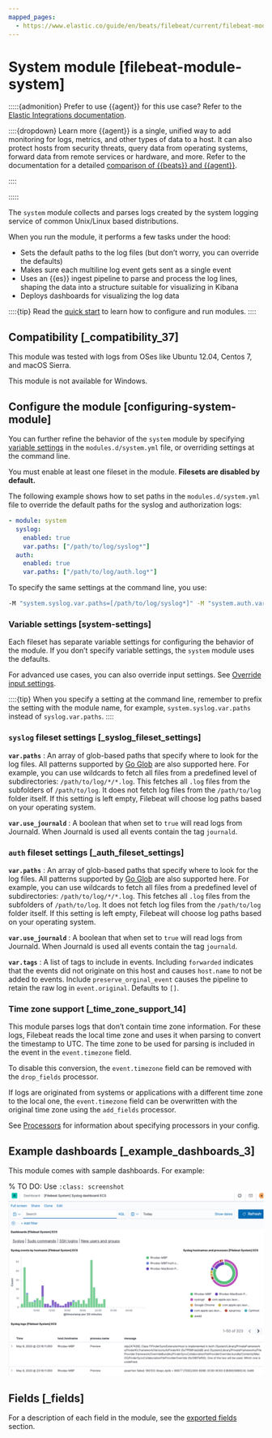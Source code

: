 ```yaml
---
mapped_pages:
  - https://www.elastic.co/guide/en/beats/filebeat/current/filebeat-module-system.html
---
```


<!-- This file is generated! See scripts/docs_collector.py -->

# System module [filebeat-module-system]

:::::{admonition} Prefer to use {{agent}} for this use case?
Refer to the [Elastic Integrations documentation](integration-docs://reference/system/index.md).

::::{dropdown} Learn more
{{agent}} is a single, unified way to add monitoring for logs, metrics, and other types of data to a host. It can also protect hosts from security threats, query data from operating systems, forward data from remote services or hardware, and more. Refer to the documentation for a detailed [comparison of {{beats}} and {{agent}}](docs-content://reference/fleet/index.md).

::::


:::::


The `system` module collects and parses logs created by the system logging service of common Unix/Linux based distributions.

When you run the module, it performs a few tasks under the hood:

* Sets the default paths to the log files (but don’t worry, you can override the defaults)
* Makes sure each multiline log event gets sent as a single event
* Uses an {{es}} ingest pipeline to parse and process the log lines, shaping the data into a structure suitable for visualizing in Kibana
* Deploys dashboards for visualizing the log data

::::{tip}
Read the [quick start](/reference/filebeat/filebeat-installation-configuration.md) to learn how to configure and run modules.
::::



## Compatibility [_compatibility_37]

This module was tested with logs from OSes like Ubuntu 12.04, Centos 7, and macOS Sierra.

This module is not available for Windows.


## Configure the module [configuring-system-module]

You can further refine the behavior of the `system` module by specifying [variable settings](#system-settings) in the `modules.d/system.yml` file, or overriding settings at the command line.

You must enable at least one fileset in the module. **Filesets are disabled by default.**

The following example shows how to set paths in the `modules.d/system.yml` file to override the default paths for the syslog and authorization logs:

```yaml
- module: system
  syslog:
    enabled: true
    var.paths: ["/path/to/log/syslog*"]
  auth:
    enabled: true
    var.paths: ["/path/to/log/auth.log*"]
```

To specify the same settings at the command line, you use:

```sh
-M "system.syslog.var.paths=[/path/to/log/syslog*]" -M "system.auth.var.paths=[/path/to/log/auth.log*]"
```


### Variable settings [system-settings]

Each fileset has separate variable settings for configuring the behavior of the module. If you don’t specify variable settings, the `system` module uses the defaults.

For advanced use cases, you can also override input settings. See [Override input settings](/reference/filebeat/advanced-settings.md).

::::{tip}
When you specify a setting at the command line, remember to prefix the setting with the module name, for example, `system.syslog.var.paths` instead of `syslog.var.paths`.
::::



### `syslog` fileset settings [_syslog_fileset_settings]

**`var.paths`**
:   An array of glob-based paths that specify where to look for the log files. All patterns supported by [Go Glob](https://golang.org/pkg/path/filepath/#Glob) are also supported here. For example, you can use wildcards to fetch all files from a predefined level of subdirectories: `/path/to/log/*/*.log`. This fetches all `.log` files from the subfolders of `/path/to/log`. It does not fetch log files from the `/path/to/log` folder itself. If this setting is left empty, Filebeat will choose log paths based on your operating system.

**`var.use_journald`**
:   A boolean that when set to `true` will read logs from Journald. When Journald is used all events contain the tag `journald`.


### `auth` fileset settings [_auth_fileset_settings]

**`var.paths`**
:   An array of glob-based paths that specify where to look for the log files. All patterns supported by [Go Glob](https://golang.org/pkg/path/filepath/#Glob) are also supported here. For example, you can use wildcards to fetch all files from a predefined level of subdirectories: `/path/to/log/*/*.log`. This fetches all `.log` files from the subfolders of `/path/to/log`. It does not fetch log files from the `/path/to/log` folder itself. If this setting is left empty, Filebeat will choose log paths based on your operating system.

**`var.use_journald`**
:   A boolean that when set to `true` will read logs from Journald. When Journald is used all events contain the tag `journald`.

**`var.tags`**
:   A list of tags to include in events. Including `forwarded` indicates that the events did not originate on this host and causes `host.name` to not be added to events. Include `preserve_orginal_event` causes the pipeline to retain the raw log in `event.original`. Defaults to `[]`.


### Time zone support [_time_zone_support_14]

This module parses logs that don’t contain time zone information. For these logs, Filebeat reads the local time zone and uses it when parsing to convert the timestamp to UTC. The time zone to be used for parsing is included in the event in the `event.timezone` field.

To disable this conversion, the `event.timezone` field can be removed with the `drop_fields` processor.

If logs are originated from systems or applications with a different time zone to the local one, the `event.timezone` field can be overwritten with the original time zone using the `add_fields` processor.

See [Processors](/reference/filebeat/filtering-enhancing-data.md) for information about specifying processors in your config.


## Example dashboards [_example_dashboards_3]

This module comes with sample dashboards. For example:

% TO DO: Use `:class: screenshot`
![kibana system](images/kibana-system.png)

## Fields [_fields]

For a description of each field in the module, see the [exported fields](/reference/filebeat/exported-fields-system.md) section.
